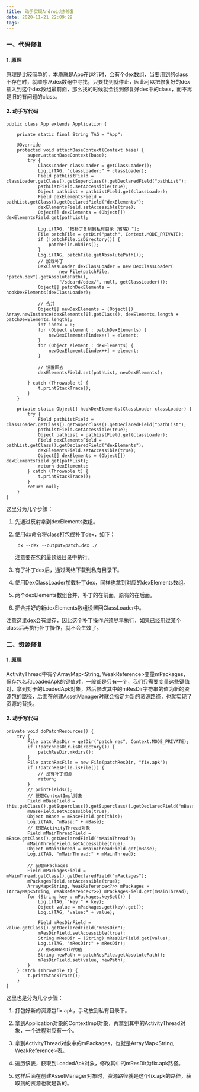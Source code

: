 ```yaml
---
title: 动手实现Android热修复
date: 2020-11-21 22:09:29
tags:
---
```


### 一、代码修复

#### 1. 原理

原理是比较简单的，本质就是App在运行时，会有个dex数组，当要用到的class不存在时，就顺序从dex数组中寻找，只要找到就停止，因此可以把修复好的dex插入到这个dex数组最前面，那么找的时候就会找到修复好dex中的class，而不再是旧的有问题的class。

#### 2. 动手写代码

	public class App extends Application {
	
	    private static final String TAG = "App";
	
	    @Override
	    protected void attachBaseContext(Context base) {
	        super.attachBaseContext(base);
	        try {
	            ClassLoader classLoader = getClassLoader();
	            Log.i(TAG, "classLoader:" + classLoader);
	            Field pathListField = classLoader.getClass().getSuperclass().getDeclaredField("pathList");
	            pathListField.setAccessible(true);
	            Object pathList = pathListField.get(classLoader);
	            Field dexElementsField = pathList.getClass().getDeclaredField("dexElements");
	            dexElementsField.setAccessible(true);
	            Object[] dexElements = (Object[]) dexElementsField.get(pathList);
	
	            Log.i(TAG, "把补丁复制到私有目录（省略）");
	            File patchFile = getDir("patch", Context.MODE_PRIVATE);
	            if (!patchFile.isDirectory()) {
	                patchFile.mkdirs();
	            }
	            Log.i(TAG, patchFile.getAbsolutePath());
	            // 加载补丁
	            DexClassLoader dexClassLoader = new DexClassLoader(
	                    new File(patchFile, "patch.dex").getAbsolutePath(),
	                    "/sdcard/odex/", null, getClassLoader());
	            Object[] patchDexElements = hookDexElements(dexClassLoader);
	
	            // 合并
	            Object[] newDexElements = (Object[]) Array.newInstance(dexElements[0].getClass(), dexElements.length + patchDexElements.length);
	            int index = 0;
	            for (Object element : patchDexElements) {
	                newDexElements[index++] = element;
	            }
	            for (Object element : dexElements) {
	                newDexElements[index++] = element;
	            }
	
	            // 设置回去
	            dexElementsField.set(pathList, newDexElements);
	
	        } catch (Throwable t) {
	            t.printStackTrace();
	        }
	    }
	
	    private static Object[] hookDexElements(ClassLoader classLoader) {
	        try {
	            Field pathListField = classLoader.getClass().getSuperclass().getDeclaredField("pathList");
	            pathListField.setAccessible(true);
	            Object pathList = pathListField.get(classLoader);
	            Field dexElementsField = pathList.getClass().getDeclaredField("dexElements");
	            dexElementsField.setAccessible(true);
	            Object[] dexElements = (Object[]) dexElementsField.get(pathList);
	            return dexElements;
	        } catch (Throwable t) {
	            t.printStackTrace();
	        }
	        return null;
	    }
	}

这里分为几个步骤：

1. 先通过反射拿到dexElements数组。

2. 使用dx命令将class打包成补丁dex，如下：

		dx --dex --output=patch.dex ./

	注意要在包的最顶级目录中执行。

3. 有了补丁dex后，通过网络下载到私有目录下。

4. 使用DexClassLoader加载补丁dex，同样也拿到对应的dexElements数组。

5. 两个dexElements数组合并，补丁的在前面，原有的在后面。

6. 把合并好的新dexElements数组设置回ClassLoader中。

注意这里dex会有缓存，因此这个补丁操作必须尽早执行，如果已经用过某个class后再执行补丁操作，就不会生效了。

### 二、资源修复

#### 1. 原理

ActivityThread中有个ArrayMap<String, WeakReference>变量mPackages，保存包名和LoadedApk的键值对，一般都是只有一个，我们只需要变量这些键值对，拿到对于的LoadedApk对象，然后修改其中的mResDir字符串的值为新的资源包的路径，后面在创建AssetManager时就会指定为新的资源路径，也就实现了资源的替换。

#### 2. 动手写代码

	private void doPatchResources() {
	    try {
	        File patchResDir = getDir("patch_res", Context.MODE_PRIVATE);
	        if (!patchResDir.isDirectory()) {
	            patchResDir.mkdirs();
	        }
	        File patchResFile = new File(patchResDir, "fix.apk");
	        if (!patchResFile.isFile()) {
	            // 没有补丁资源
	            return;
	        }
	        // printFields();
	        // 获取ContextImpl对象
	        Field mBaseField = this.getClass().getSuperclass().getSuperclass().getDeclaredField("mBase");
	        mBaseField.setAccessible(true);
	        Object mBase = mBaseField.get(this);
	        Log.i(TAG, "mBase:" + mBase);
	        // 获取ActivityThread对象
	        Field mMainThreadField = mBase.getClass().getDeclaredField("mMainThread");
	        mMainThreadField.setAccessible(true);
	        Object mMainThread = mMainThreadField.get(mBase);
	        Log.i(TAG, "mMainThread:" + mMainThread);
	
	        // 获取mPackages
	        Field mPackagesField = mMainThread.getClass().getDeclaredField("mPackages");
	        mPackagesField.setAccessible(true);
	        ArrayMap<String, WeakReference<?>> mPackages = (ArrayMap<String, WeakReference<?>>) mPackagesField.get(mMainThread);
	        for (String key : mPackages.keySet()) {
	            Log.i(TAG, "key:" + key);
	            Object value = mPackages.get(key).get();
	            Log.i(TAG, "value:" + value);
	
	            Field mResDirField = value.getClass().getDeclaredField("mResDir");
	            mResDirField.setAccessible(true);
	            String mResDir = (String) mResDirField.get(value);
	            Log.i(TAG, "mResDir:" + mResDir);
	            // 修改mResDir的值
	            String newPath = patchResFile.getAbsolutePath();
	            mResDirField.set(value, newPath);
	        }
	    } catch (Throwable t) {
	        t.printStackTrace();
	    }
	}

这里也是分为几个步骤：

1. 打包好新的资源包fix.apk，手动放到私有目录下。

2. 拿到Application对象的ContextImpl对象，再拿到其中的ActivityThread对象，一个进程对应有一个。

3. 拿到ActivityThread对象中的mPackages，也就是ArrayMap<String, WeakReference>表。

4. 遍历该表，获取到LoadedApk对象，修改其中的mResDir为fix.apk路径。

5. 这样后面在创建AssetManager对象时，资源路径就是这个fix.apk的路径，获取到的资源也就是新的。